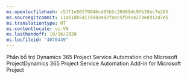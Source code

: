 ```yaml
---
ms.openlocfilehash: c57f1e80270846cd05b5c20d09dc9fb39ac7e285
ms.sourcegitcommit: 11a61db54119503e82faec5f99c4273e8d1247e5
ms.translationtype: HT
ms.contentlocale: vi-VN
ms.lasthandoff: 10/16/2020
ms.locfileid: "4070449"
---
```

<span data-ttu-id="9f1c6-101">Phần bổ trợ Dynamics 365 Project Service Automation cho Microsoft Project</span><span class="sxs-lookup"><span data-stu-id="9f1c6-101">Dynamics 365 Project Service Automation Add-in for Microsoft Project</span></span>